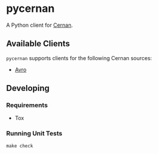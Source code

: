 # pycernan

A Python client for [Cernan](https://github.com/postmates/cernan).

## Available Clients

`pycernan` supports clients for the following Cernan sources:

* [Avro](./pycernan/avro/README.md)

## Developing

### Requirements

* Tox

### Running Unit Tests

```
make check
```
